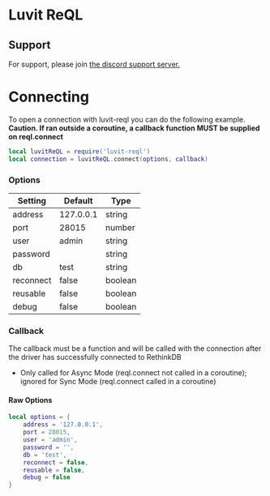 # Luvit ReQL

## Support
For support, please join [the discord support server.](https://discord.gg/n6DUK36)

# Connecting
To open a connection with luvit-reql you can do the following example.   
**Caution. If ran outside a coroutine, a callback function MUST be supplied on reql.connect**
```lua
local luvitReQL = require('luvit-reql')
local connection = luvitReQL.connect(options, callback)
```

### Options
| Setting   | Default   | Type     |
| --------- | --------- | -------- |
| address   | 127.0.0.1 | string   |
| port      | 28015     | number   |
| user      | admin     | string   |
| password  |           | string   |
| db        | test      | string   |
| reconnect | false     | boolean  |
| reusable  | false     | boolean  |
| debug     | false     | boolean  |

### Callback
The callback must be a function and will be called with the connection after the driver has successfully connected to RethinkDB
* Only called for Async Mode (reql.connect not called in a coroutine); ignored for Sync Mode (reql.connect called in a coroutine)

#### Raw Options
```lua
local options = {
    address = '127.0.0.1',
    port = 28015,
    user = 'admin',
    password = '',
    db = 'test',
    reconnect = false,
    reusable = false,
    debug = false
}
```